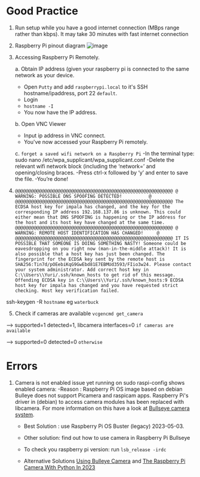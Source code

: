 # Good Practice
1. Run setup while you have a good internet connection (MBps range rather than kbps). It may take 30 minutes with fast internet connection

2. Raspberry Pi pinout diagram
   ![image](https://github.com/DeKUT-DSAIL/cameratrap-pi/assets/54037190/03cc3a34-3fc1-4ddc-9315-74a0712d01c2)
3. Accessing Raspberry Pi Remotely.
   
   a. Obtain IP address (given your raspberry pi is connected to the same network as your device.
   - Open `Putty` and add `raspberrypi.local` to it's SSH hostname/ipaddress, port 22 `default`.
   - Login
   - `hostname -I`
   - You now have the IP address.
   
   b. Open VNC Viewer
   - Input ip address in VNC connect.
   - You've now accessed your Raspberry Pi remotely.

   c. `forget a saved wifi network on a Raspberry Pi`
   -In the terminal type: sudo nano /etc/wpa_supplicant/wpa_supplicant.conf
   -Delete the relevant wifi network block (including the ‘network=’ and opening/closing braces.
   -Press ctrl-x followed by ‘y’ and enter to save the file.
   -You’re done!
4. `@@@@@@@@@@@@@@@@@@@@@@@@@@@@@@@@@@@@@@@@@@@@@@@@@@@@@@@@@@@
@       WARNING: POSSIBLE DNS SPOOFING DETECTED!          @
@@@@@@@@@@@@@@@@@@@@@@@@@@@@@@@@@@@@@@@@@@@@@@@@@@@@@@@@@@@
The ECDSA host key for impala has changed,
and the key for the corresponding IP address 192.168.137.86
is unknown. This could either mean that
DNS SPOOFING is happening or the IP address for the host
and its host key have changed at the same time.
@@@@@@@@@@@@@@@@@@@@@@@@@@@@@@@@@@@@@@@@@@@@@@@@@@@@@@@@@@@
@    WARNING: REMOTE HOST IDENTIFICATION HAS CHANGED!     @
@@@@@@@@@@@@@@@@@@@@@@@@@@@@@@@@@@@@@@@@@@@@@@@@@@@@@@@@@@@
IT IS POSSIBLE THAT SOMEONE IS DOING SOMETHING NASTY!
Someone could be eavesdropping on you right now (man-in-the-middle attack)!
It is also possible that a host key has just been changed.
The fingerprint for the ECDSA key sent by the remote host is
SHA256:Tin7d/pOEebiKqG9GwEbd81E7EBMUd3593/FIio3w24.
Please contact your system administrator.
Add correct host key in C:\\Users\\Yuri/.ssh/known_hosts to get rid of this message.
Offending ECDSA key in C:\\Users\\Yuri/.ssh/known_hosts:9
ECDSA host key for impala has changed and you have requested strict checking.
Host key verification failed.`

ssh-keygen -R `hostname` eg `waterbuck`

5. Check if cameras are available
`vcgencmd get_camera`

--> supported=1 detected=1, libcamera interfaces=0 `if cameras are available`

--> supported=0 detected=0 `otherwise`

# Errors
1. Camera is not enabled issue yet running on sudo raspi-config shows enabled camera:
   -Reason : Raspberry Pi OS image based on debian Bulleye does not support Picamera and raspicam apps. Raspberry Pi's driver in (debian) to access camera modules has
   been replaced with libcamera. For more information on this have a look at [Bullseye camera system](https://www.raspberrypi.com/news/bullseye-camera-system/).

   - Best Solution : use Raspberry Pi OS Buster (legacy) 2023-05-03.
   - Other solution: find out how to use camera in Raspberry Pi Bullseye
  
   - To check you raspberry pi version: run `lsb_release -irdc`
   - Alternative Solutions [Using Bulleye Camera](https://www.tomshardware.com/how-to/use-raspberry-pi-camera-with-bullseye) and [The Raspberry Pi Camera With Python In 2023](https://raspberrytips.com/picamera2-raspberry-pi/)
